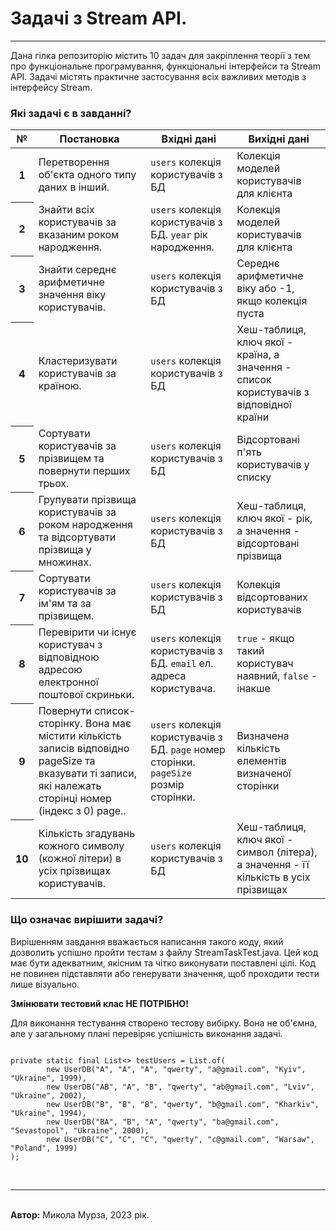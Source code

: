 <h1>Задачі з Stream API.</h1>
<hr />
<p>Дана гілка репозиторію містить 10 задач для закріплення теорії з тем про функціональне програмування, функціональні інтерфейси та Stream API. Задачі містять практичне застосування всіх важливих методів з інтерфейсу Stream.</p>

<h3>Які задачі є в завданні?</h3>
<table>
<thead>
<tr>
<th>№</th>
<th>Постановка</th>
<th>Вхідні дані</th>
<th>Вихідні дані</th>
</tr>
</thead>
<tbody>
<tr>
<th>1</th>
<td>Перетворення об'єкта одного типу даних в інший.</td>
<td><code>users</code> колекція користувачів з БД</td>
<td>Колекція моделей користувачів для клієнта</td>
</tr>

<tr>
<th>2</th>
<td>Знайти всіх користувачів за вказаним роком народження.</td>
<td><code>users</code> колекція користувачів з БД. <code>year</code> рік народження.</td>
<td>Колекція моделей користувачів для клієнта</td>
</tr>

<tr>
<th>3</th>
<td>Знайти середнє арифметичне значення віку користувачів.</td>
<td><code>users</code> колекція користувачів з БД</td>
<td>Середнє арифметичне віку або -1, якщо колекція пуста</td>
</tr>

<tr>
<th>4</th>
<td>Кластеризувати користувачів за країною.</td>
<td><code>users</code> колекція користувачів з БД</td>
<td>Хеш-таблиця, ключ якої - країна, а значення - список користувачів з відповідної країни</td>
</tr>

<tr>
<th>5</th>
<td>Сортувати користувачів за прізвищем та повернути перших трьох.</td>
<td><code>users</code> колекція користувачів з БД</td>
<td>Відсортовані п'ять користувачів у списку</td>
</tr>

<tr>
<th>6</th>
<td>Групувати прізвища користувачів за роком народження та відсортувати прізвища у множинах.</td>
<td><code>users</code> колекція користувачів з БД</td>
<td>Хеш-таблиця, ключ якої - рік, а значення - відсортовані прізвища</td>
</tr>

<tr>
<th>7</th>
<td>Сортувати користувачів за ім'ям та за прізвищем.</td>
<td><code>users</code> колекція користувачів з БД</td>
<td>Колекція відсортованих користувачів</td>
</tr>

<tr>
<th>8</th>
<td>Перевірити чи існує користувач з відповідною адресою електронної поштової скриньки.</td>
<td><code>users</code> колекція користувачів з БД. <code>email</code> ел. адреса користувача.</td>
<td><code>true</code> - якщо такий користувач наявний, <code>false</code> - інакше</td>
</tr>

<tr>
<th>9</th>
<td>Повернути список-сторінку. Вона має містити кількість записів відповідно pageSize та вказувати ті записи, які належать сторінці номер (індекс з 0) page..</td>
<td><code>users</code> колекція користувачів з БД. <code>page</code> номер сторінки. <code>pageSize</code> розмір сторінки.</td>
<td>Визначена кількість елементів визначеної сторінки</td>
</tr>

<tr>
<th>10</th>
<td>Кількість згадувань кожного символу (кожної літери) в усіх прізвищах користувачів.</td>
<td><code>users</code> колекція користувачів з БД</td>
<td>Хеш-таблиця, ключ якої - символ (літера), а значення - її кількість в усіх прізвищах</td>
</tr>
</tbody>
<tbody>
</tbody>
</table>

<h3>Що означає вирішити задачі?</h3>
<p>Вирішенням завдання вважається написання такого коду, який дозволить успішно пройти тестам з файлу StreamTaskTest.java. Цей код має бути адекватним, якісним та чітко виконувати поставлені цілі. Код не повинен підставляти або генерувати значення, щоб проходити тести лише візуально.</p>
<p><b>Змінювати тестовий клас НЕ ПОТРІБНО!</b></p>
<p>Для виконання тестування створено тестову вибірку. Вона не об'ємна, але у загальному плані перевіряє успішність виконання задачі.</p>
<pre><code>
private static final List<> testUsers = List.of(
        new UserDB("A", "A", "A", "qwerty", "a@gmail.com", "Kyiv", "Ukraine", 1999),
        new UserDB("AB", "A", "B", "qwerty", "ab@gmail.com", "Lviv", "Ukraine", 2002),
        new UserDB("B", "B", "B", "qwerty", "b@gmail.com", "Kharkiv", "Ukraine", 1994),
        new UserDB("BA", "B", "A", "qwerty", "ba@gmail.com", "Sevastopol", "Ukraine", 2000),
        new UserDB("C", "C", "C", "qwerty", "c@gmail.com", "Warsaw", "Poland", 1999)
);
</code></pre>
<br /><hr /><br />
<strong>Автор:</strong> Микола Мурза, 2023 рік.